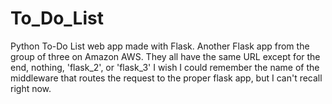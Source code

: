 # To_Do_List
Python To-Do List web app made with Flask.
Another Flask app from the group of three on Amazon AWS. They all have the same URL except for the end, nothing, 'flask_2', or 'flask_3'
I wish I could remember the name of the middleware that routes the request to the proper flask app, but I can't recall right now.
